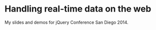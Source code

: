 Handling real-time data on the web
=======================================
My slides and demos for jQuery Conference San Diego 2014.
